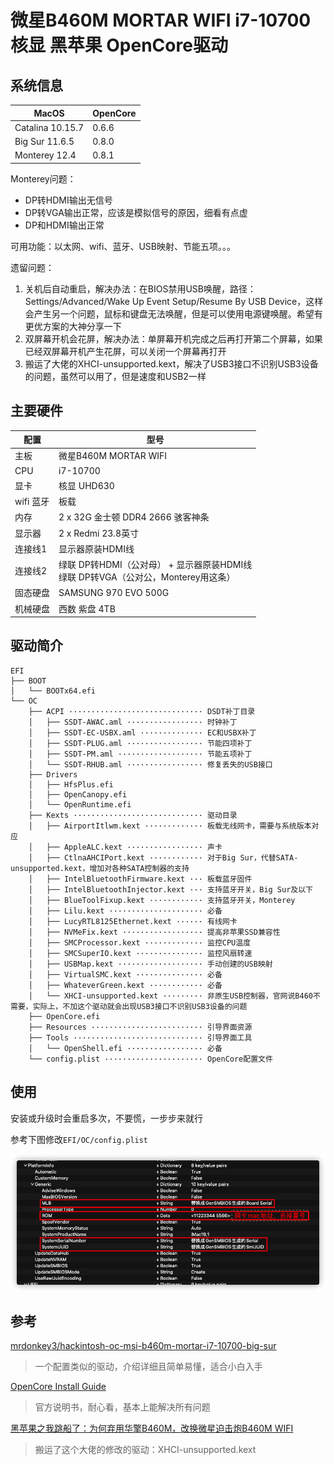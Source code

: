 # 微星B460M MORTAR WIFI i7-10700 核显 黑苹果 OpenCore驱动

## 系统信息

| MacOS            | OpenCore |
|------------------|----------|
| Catalina 10.15.7 | 0.6.6    |
| Big Sur 11.6.5   | 0.8.0    |
| Monterey 12.4    | 0.8.1    |

Monterey问题：

- DP转HDMI输出无信号
- DP转VGA输出正常，应该是模拟信号的原因，细看有点虚
- DP和HDMI输出正常

可用功能：以太网、wifi、蓝牙、USB映射、节能五项。。。

遗留问题：

1. 关机后自动重启，解决办法：在BIOS禁用USB唤醒，路径：Settings/Advanced/Wake Up Event Setup/Resume By USB Device，这样会产生另一个问题，鼠标和键盘无法唤醒，但是可以使用电源键唤醒。希望有更优方案的大神分享一下
2. 双屏幕开机会花屏，解决办法：单屏幕开机完成之后再打开第二个屏幕，如果已经双屏幕开机产生花屏，可以关闭一个屏幕再打开
3. 搬运了大佬的XHCI-unsupported.kext，解决了USB3接口不识别USB3设备的问题，虽然可以用了，但是速度和USB2一样

## 主要硬件

| 配置       | 型号                                                                       |
|-----------|----------------------------------------------------------------------------|
| 主板       | 微星B460M MORTAR WIFI                                                      |
| CPU       | i7-10700                                                                   |
| 显卡       | 核显 UHD630                                                                |
| wifi 蓝牙  | 板载                                                                       |
| 内存       | 2 x 32G 金士顿 DDR4 2666 骇客神条                                            |
| 显示器     | 2 x Redmi 23.8英寸                                                          |
| 连接线1    | 显示器原装HDMI线                                                             |
| 连接线2    | 绿联 DP转HDMI（公对母） + 显示器原装HDMI线<br>绿联 DP转VGA（公对公，Monterey用这条）|
| 固态硬盘   | SAMSUNG 970 EVO 500G                                                        |
| 机械硬盘   | 西数 紫盘 4TB                                                                |

## 驱动简介

```
EFI
├── BOOT
│   └── BOOTx64.efi
└── OC
    ├── ACPI ······························ DSDT补丁目录
    │   ├── SSDT-AWAC.aml ················· 时钟补丁
    │   ├── SSDT-EC-USBX.aml ·············· EC和USBX补丁
    │   ├── SSDT-PLUG.aml ················· 节能四项补丁
    │   ├── SSDT-PM.aml ··················· 节能五项补丁
    │   └── SSDT-RHUB.aml ················· 修复丢失的USB接口
    ├── Drivers
    │   ├── HfsPlus.efi
    │   ├── OpenCanopy.efi
    │   └── OpenRuntime.efi
    ├── Kexts ····························· 驱动目录
    │   ├── AirportItlwm.kext ············· 板载无线网卡，需要与系统版本对应
    │   ├── AppleALC.kext ················· 声卡
    │   ├── CtlnaAHCIPort.kext ············ 对于Big Sur，代替SATA-unsupported.kext，增加对各种SATA控制器的支持
    │   ├── IntelBluetoothFirmware.kext ··· 板载蓝牙固件
    │   ├── IntelBluetoothInjector.kext ··· 支持蓝牙开关，Big Sur及以下
    │   ├── BlueToolFixup.kext ············ 支持蓝牙开关，Monterey
    │   ├── Lilu.kext ····················· 必备
    │   ├── LucyRTL8125Ethernet.kext ······ 有线网卡
    │   ├── NVMeFix.kext ·················· 提高非苹果SSD兼容性
    │   ├── SMCProcessor.kext ············· 监控CPU温度
    │   ├── SMCSuperIO.kext ··············· 监控风扇转速
    │   ├── USBMap.kext ··················· 手动创建的USB映射
    │   ├── VirtualSMC.kext ··············· 必备
    │   ├── WhateverGreen.kext ············ 必备
    │   └── XHCI-unsupported.kext ········· 非原生USB控制器，官网说B460不需要，实际上，不加这个驱动就会出现USB3接口不识别USB3设备的问题
    ├── OpenCore.efi
    ├── Resources ························· 引导界面资源
    ├── Tools ····························· 引导界面工具
    │   └── OpenShell.efi ················· 必备
    └── config.plist ······················ OpenCore配置文件
```

## 使用

安装或升级时会重启多次，不要慌，一步步来就行

参考下图修改`EFI/OC/config.plist`

![修改参数](https://raw.githubusercontent.com/xuelingkang/assets/master/hackintosh-opencore-mag-b460m-mortar-wifi-10700-uhd630-igpu/config.plist.png)

## 参考
[mrdonkey3/hackintosh-oc-msi-b460m-mortar-i7-10700-big-sur](https://github.com/mrdonkey3/hackintosh-oc-msi-b460m-mortar-i7-10700-big-sur)
> 一个配置类似的驱动，介绍详细且简单易懂，适合小白入手

[OpenCore Install Guide](https://dortania.github.io/OpenCore-Install-Guide/)
> 官方说明书，耐心看，基本上能解决所有问题

[黑苹果之我跳船了：为何弃用华擎B460M，改换微星迫击炮B460M WIFI](https://post.smzdm.com/p/adwn892k/)
> 搬运了这个大佬的修改的驱动：XHCI-unsupported.kext

